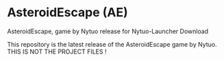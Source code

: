 # AsteroidEscape (AE)
AsteroidEscape, game by Nytuo release for Nytuo-Launcher Download

This repository is the latest release of the AsteroidEscape game by Nytuo.
THIS IS NOT THE PROJECT FILES !
